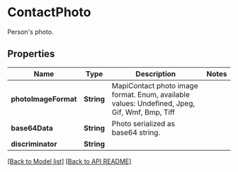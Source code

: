 
# ContactPhoto

Person&#39;s photo.             

## Properties
Name | Type | Description | Notes
------------ | ------------- | ------------- | -------------
**photoImageFormat** | **String** | MapiContact photo image format. Enum, available values: Undefined, Jpeg, Gif, Wmf, Bmp, Tiff | 
**base64Data** | **String** | Photo serialized as base64 string.              | 
**discriminator** | **String** |  | 




[[Back to Model list]](Models.md) [[Back to API README]](README.md)

